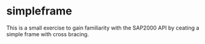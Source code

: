 # simpleframe
This is a small exercise to gain familiarity with the SAP2000 API by ceating a simple frame with cross bracing.
